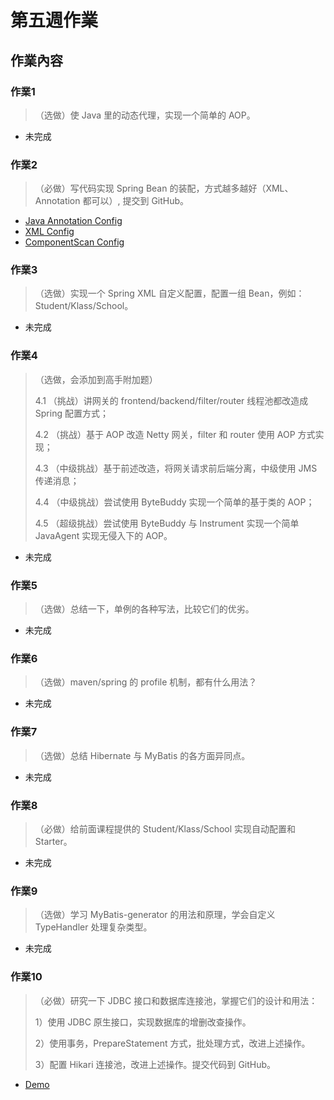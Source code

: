 # 第五週作業

## 作業內容

### 作業1
>（选做）使 Java 里的动态代理，实现一个简单的 AOP。

- 未完成

### 作業2
>（必做）写代码实现 Spring Bean 的装配，方式越多越好（XML、Annotation 都可以）, 提交到 GitHub。

- [Java Annotation Config](./spring01/src/main/java/io/kimmking/beandemo/AnnotationBeanWearDemo.java)
- [XML Config](./spring01/src/main/java/io/kimmking/beandemo/XmlBeanWearDemo.java)
- [ComponentScan Config](./spring01/src/main/java/io/kimmking/beandemo/ComponentScanBeanWearDemo.java)

### 作業3
>（选做）实现一个 Spring XML 自定义配置，配置一组 Bean，例如：Student/Klass/School。

- 未完成

### 作業4
>（选做，会添加到高手附加题）
> 
> 4.1 （挑战）讲网关的 frontend/backend/filter/router 线程池都改造成 Spring 配置方式；
> 
> 4.2 （挑战）基于 AOP 改造 Netty 网关，filter 和 router 使用 AOP 方式实现；
> 
> 4.3 （中级挑战）基于前述改造，将网关请求前后端分离，中级使用 JMS 传递消息；
> 
> 4.4 （中级挑战）尝试使用 ByteBuddy 实现一个简单的基于类的 AOP；
> 
> 4.5 （超级挑战）尝试使用 ByteBuddy 与 Instrument 实现一个简单 JavaAgent 实现无侵入下的 AOP。

- 未完成

### 作業5
>（选做）总结一下，单例的各种写法，比较它们的优劣。

- 未完成

### 作業6
>（选做）maven/spring 的 profile 机制，都有什么用法？

- 未完成

### 作業7
>（选做）总结 Hibernate 与 MyBatis 的各方面异同点。

- 未完成

### 作業8
>（必做）给前面课程提供的 Student/Klass/School 实现自动配置和 Starter。

- 未完成

### 作業9
>（选做）学习 MyBatis-generator 的用法和原理，学会自定义 TypeHandler 处理复杂类型。

- 未完成

### 作業10
>（必做）研究一下 JDBC 接口和数据库连接池，掌握它们的设计和用法：
> 
> 1）使用 JDBC 原生接口，实现数据库的增删改查操作。
> 
> 2）使用事务，PrepareStatement 方式，批处理方式，改进上述操作。
> 
> 3）配置 Hikari 连接池，改进上述操作。提交代码到 GitHub。

- [Demo](./jdbc-play/src/main/java/com/cloudshiba/jdbcplay/JdbcPlayApplication.java)
